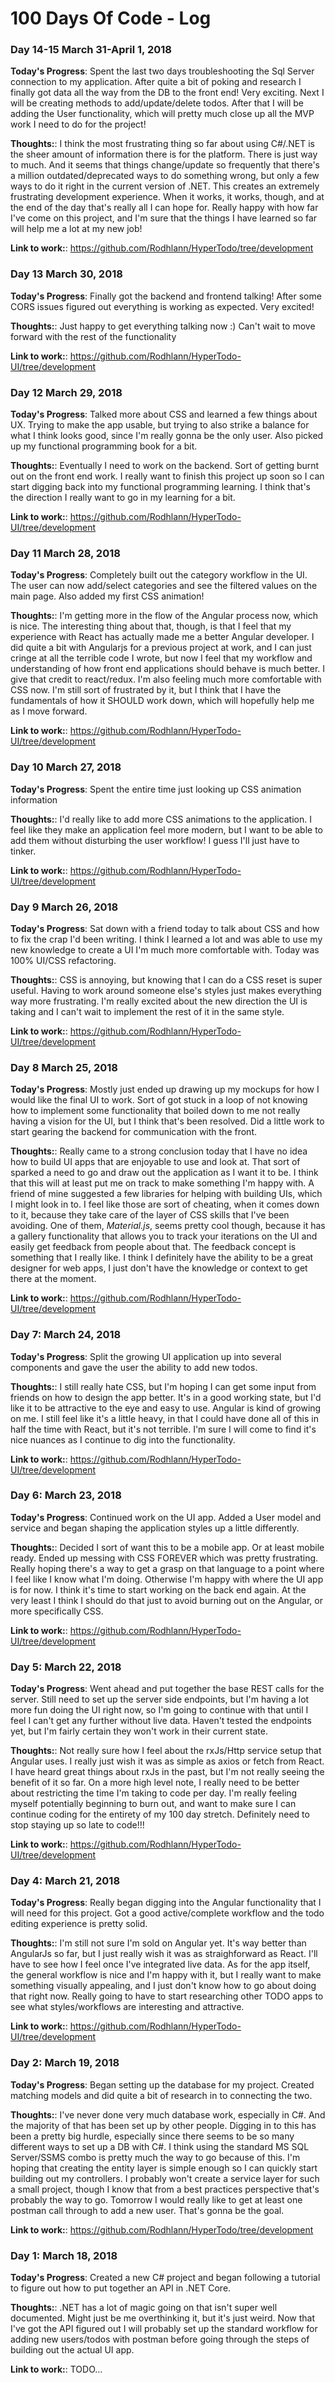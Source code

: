 # 100 Days Of Code - Log

### Day 14-15 March 31-April 1, 2018

**Today's Progress**: Spent the last two days troubleshooting the Sql Server connection to my application. After quite a bit of poking and research I finally got data all the way from the DB to the front end! Very exciting. Next I will be creating methods to add/update/delete todos. After that I will be adding the User functionality, which will pretty much close up all the MVP work I need to do for the project!

**Thoughts:**: I think the most frustrating thing so far about using C#/.NET is the sheer amount of information there is for the platform. There is just way to much. And it seems that things change/update so frequently that there's a million outdated/deprecated ways to do something wrong, but only a few ways to do it right in the current version of .NET. This creates an extremely frustrating development experience. When it works, it works, though, and at the end of the day that's really all I can hope for. Really happy with how far I've come on this project, and I'm sure that the things I have learned so far will help me a lot at my new job!

**Link to work:**: https://github.com/Rodhlann/HyperTodo/tree/development

### Day 13 March 30, 2018

**Today's Progress**: Finally got the backend and frontend talking! After some CORS issues figured out everything is working as expected. Very excited! 

**Thoughts:**: Just happy to get everything talking now :) Can't wait to move forward with the rest of the functionality

**Link to work:**: https://github.com/Rodhlann/HyperTodo-UI/tree/development

### Day 12 March 29, 2018

**Today's Progress**: Talked more about CSS and learned a few things about UX. Trying to make the app usable, but trying to also strike a balance for what I think looks good, since I'm really gonna be the only user. Also picked up my functional programming book for a bit. 

**Thoughts:**: Eventually I need to work on the backend. Sort of getting burnt out on the front end work. I really want to finish this project up soon so I can start digging back into my functional programming learning. I think that's the direction I really want to go in my learning for a bit. 

**Link to work:**: https://github.com/Rodhlann/HyperTodo-UI/tree/development

### Day 11 March 28, 2018

**Today's Progress**: Completely built out the category workflow in the UI. The user can now add/select categories and see the filtered values on the main page. Also added my first CSS animation! 

**Thoughts:**: I'm getting more in the flow of the Angular process now, which is nice. The interesting thing about that, though, is that I feel that my experience with React has actually made me a better Angular developer. I did quite a bit with Angularjs for a previous project at work, and I can just cringe at all the terrible code I wrote, but now I feel that my workflow and understanding of how front end applications should behave is much better. I give that credit to react/redux. I'm also feeling much more comfortable with CSS now. I'm still sort of frustrated by it, but I think that I have the fundamentals of how it SHOULD work down, which will hopefully help me as I move forward.

**Link to work:**: https://github.com/Rodhlann/HyperTodo-UI/tree/development

### Day 10 March 27, 2018

**Today's Progress**: Spent the entire time just looking up CSS animation information

**Thoughts:**: I'd really like to add more CSS animations to the application. I feel like they make an application feel more modern, but I want to be able to add them without disturbing the user workflow! I guess I'll just have to tinker. 

**Link to work:**: https://github.com/Rodhlann/HyperTodo-UI/tree/development

### Day 9 March 26, 2018

**Today's Progress**: Sat down with a friend today to talk about CSS and how to fix the crap I'd been writing. I think I learned a lot and was able to use my new knowledge to create a UI I'm much more comfortable with. Today was 100% UI/CSS refactoring. 

**Thoughts:**: CSS is annoying, but knowing that I can do a CSS reset is super useful. Having to work around someone else's styles just makes everything way more frustrating. I'm really excited about the new direction the UI is taking and I can't wait to implement the rest of it in the same style. 

**Link to work:**: https://github.com/Rodhlann/HyperTodo-UI/tree/development

### Day 8 March 25, 2018

**Today's Progress**: Mostly just ended up drawing up my mockups for how I would like the final UI to work. Sort of got stuck in a loop of not knowing how to implement some functionality that boiled down to me not really having a vision for the UI, but I think that's been resolved. Did a little work to start gearing the backend for communication with the front. 

**Thoughts:**: Really came to a strong conclusion today that I have no idea how to build UI apps that are enjoyable to use and look at. That sort of sparked a need to go and draw out the application as I want it to be. I think that this will at least put me on track to make something I'm happy with. A friend of mine suggested a few libraries for helping with building UIs, which I might look in to. I feel like those are sort of cheating, when it comes down to it, because they take care of the layer of CSS skills that I've been avoiding. One of them, *Material.js*, seems pretty cool though, because it has a gallery functionality that allows you to track your iterations on the UI and easily get feedback from people about that. The feedback concept is something that I really like. I think I definitely have the ability to be a great designer for web apps, I just don't have the knowledge or context to get there at the moment. 

**Link to work:**: https://github.com/Rodhlann/HyperTodo-UI/tree/development

### Day 7: March 24, 2018

**Today's Progress**: Split the growing UI application up into several components and gave the user the ability to add new todos.

**Thoughts:**: I still really hate CSS, but I'm hoping I can get some input from friends on how to design the app better. It's in a good working state, but I'd like it to be attractive to the eye and easy to use. Angular is kind of growing on me. I still feel like it's a little heavy, in that I could have done all of this in half the time with React, but it's not terrible. I'm sure I will come to find it's nice nuances as I continue to dig into the functionality. 

**Link to work:**: https://github.com/Rodhlann/HyperTodo-UI/tree/development

### Day 6: March 23, 2018

**Today's Progress**: Continued work on the UI app. Added a User model and service and began shaping the application styles up a little differently. 

**Thoughts:**: Decided I sort of want this to be a mobile app. Or at least mobile ready. Ended up messing with CSS FOREVER which was pretty frustrating. Really hoping there's a way to get a grasp on that language to a point where I feel like I know what I'm doing. Otherwise I'm happy with where the UI app is for now. I think it's time to start working on the back end again. At the very least I think I should do that just to avoid burning out on the Angular, or more specifically CSS. 

**Link to work:**: https://github.com/Rodhlann/HyperTodo-UI/tree/development

### Day 5: March 22, 2018

**Today's Progress**: Went ahead and put together the base REST calls for the server. Still need to set up the server side endpoints, but I'm having a lot more fun doing the UI right now, so I'm going to continue with that until I feel I can't get any further without live data. Haven't tested the endpoints yet, but I'm fairly certain they won't work in their current state. 

**Thoughts:**: Not really sure how I feel about the rxJs/Http service setup that Angular uses. I really just wish it was as simple as axios or fetch from React. I have heard great things about rxJs in the past, but I'm not really seeing the benefit of it so far. On a more high level note, I really need to be better about restricting the time I'm taking to code per day. I'm really feeling myself potentially beginning to burn out, and want to make sure I can continue coding for the entirety of my 100 day stretch. Definitely need to stop staying up so late to code!!!

**Link to work:**: https://github.com/Rodhlann/HyperTodo-UI/tree/development

### Day 4: March 21, 2018

**Today's Progress**: Really began digging into the Angular functionality that I will need for this project. Got a good active/complete workflow and the todo editing experience is pretty solid.

**Thoughts:**: I'm still not sure I'm sold on Angular yet. It's way better than AngularJs so far, but I just really wish it was as straighforward as React. I'll have to see how I feel once I've integrated live data. As for the app itself, the general workflow is nice and I'm happy with it, but I really want to make something visually appealing, and I just don't know how to go about doing that right now. Really going to have to start researching other TODO apps to see what styles/workflows are interesting and attractive.

**Link to work:**: https://github.com/Rodhlann/HyperTodo-UI/tree/development

### Day 2: March 19, 2018

**Today's Progress**: Began setting up the database for my project. Created matching models and did quite a bit of research in to connecting the two. 

**Thoughts:**: I've never done very much database work, especially in C#. And the majority of that has been set up by other people. Digging in to this has been a pretty big hurdle, especially since there seems to be so many different ways to set up a DB with C#. I think using the standard MS SQL Server/SSMS combo is pretty much the way to go because of this. I'm hoping that creating the entity layer is simple enough so I can quickly start building out my controllers. I probably won't create a service layer for such a small project, though I know that from a best practices perspective that's probably the way to go. Tomorrow I would really like to get at least one postman call through to add a new user. That's gonna be the goal.  

**Link to work:**: https://github.com/Rodhlann/HyperTodo/tree/development

### Day 1: March 18, 2018

**Today's Progress**: Created a new C# project and began following a tutorial to figure out how to put together an API in .NET Core. 

**Thoughts:**: .NET has a lot of magic going on that isn't super well documented. Might just be me overthinking it, but it's just weird. Now that I've got the API figured out I will probably set up the standard workflow for adding new users/todos with postman before going through the steps of building out the actual UI app. 

**Link to work:**: TODO... 
